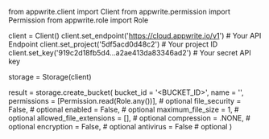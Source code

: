 from appwrite.client import Client
from appwrite.permission import Permission
from appwrite.role import Role

client = Client()
client.set_endpoint('https://cloud.appwrite.io/v1') # Your API Endpoint
client.set_project('5df5acd0d48c2') # Your project ID
client.set_key('919c2d18fb5d4...a2ae413da83346ad2') # Your secret API key

storage = Storage(client)

result = storage.create_bucket(
    bucket_id = '<BUCKET_ID>',
    name = '<NAME>',
    permissions = [Permission.read(Role.any())], # optional
    file_security = False, # optional
    enabled = False, # optional
    maximum_file_size = 1, # optional
    allowed_file_extensions = [], # optional
    compression = .NONE, # optional
    encryption = False, # optional
    antivirus = False # optional
)
